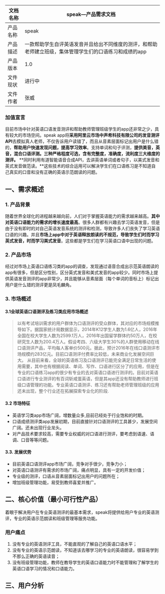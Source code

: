 
|文档名称|speak—产品需求文档|
|--|--|
|产品名称|speak|
|产品描述|一款帮助学生自评英语发音并且给出不同维度的测评，和帮助老师建立班级，集体管理学生们的口语练习和成绩的app|
|产品版本|1.0|
|文件现状|进行中|
|文件作者|张威|

### 加值宣言
目前市场中针对英语口语发音测评和帮助教师管理班级学生的app还非常之少，具有较大的市场空间。speak app将**采用阿里云市场中声希科技有限公司的发音测评API**去模拟真人老师，不仅告诉用户读错了，而且从音素层面标记出用户是什么错的，**帮助用户快速发现问题，提高学习效率**。支持单词和句子评测，**提供美音，英音，混合口语评测。三种严格程度可选，含有完整度，准确度，流利度三大维度的测评。** **同时利用有道智能语音合成API，去讲英语单词或者句子，以美式发音和英式发音做范读。**这些技术的综合运用可以解决学生们在口语练习是不知道自己真实的口音和没有正确的英语示范朗读的问题。

## 一、需求概述

### 1. 产品背景
随着世界全球化的进程越来越向前，人们对于掌握英语能力的需求越来越高。**其中对英语口语能力的需求的增长速度最高**。很多人群都有兴趣去学习英语发音，但是由于没有即时的对自己英语发音系统的测评和检测，导致许多人们丧失了学习英语口语的兴趣。并且**市场上app中对于英语释放朗读的不规范，导致学生们时而学习英式发音，时而学习美式发音**。这些都是学生们在学习英语口语中出现的问题。

### 2. 产品市场
经过对市场上英语口语练习类的app的调查，发现通过语音合成出示范英语朗读的app有很多，但是区分性别，区分英式发音和美式发音的app较少。同时市场上提供英语发音测评的app非常少，并且能够从音素层面（每个单词的音标上）标记出用户是什么错的测评更是凤毛麟角。

### 3. 市场概述
#### 3.1全球英语口语测评及练习类应用市场概述
> 以有考试培训需求的用户群体为口语测评的受众群体，其对应的市场规模推导如下。据国家统计局数据显示，2014年K12学生人数为1.6亿人，2016年全国在校大学生人数为2599.1万人，2016年出国留学群体约50万人，在校研究生人数为200.4万人。假设考四、六级大学生30%的人群使用移动在线口语测评产品，平均每人客单价500元。据此，预计2016年在线口语测评市场规模约283亿元。目前口语测评付费率比较低，未来商业化发展空间巨大。
从目前来看，全球的英语练习及口语测评已能完全满足日常生活的使用需要，其中也有根据阅读、单词、写作、口语进行区分了的应用，但是在专业的口语练习app的很少有专业的去对英语口语进行测评的。目前对英语口语进行专业测评的有百词斩咸蛋英语，但是其app还没有帮助教师进行班级口语管理的功能。专业英语口语测评、练习还有帮助老师管理班级的应用还未出现，整个行业还在拓展探索专业化的阶段.

#### 3.2 市场特征
- 英语学习类app市场广阔，增数量众多,目前已经处于行业饱和的时期。
- 口语成绩测评类app发展初期，目前直接针对口语测评的工具甚少，发展空间广阔。还未出现行业龙头。
- 对产品技术要求较高，需要专业权威的对口语进行测评，要考虑到语速、语调、口音等等问题。

#### 3.3. 发展优势
- 目前英语口语测评app市场广阔，竞争对手很少，竞争力小；
- 对英语口语测评有需求的市场广阔，痛点明显，具有一定的开发价值；
- 专业级的测评，口语从音素层面标记出用户的问题所在；
- 增加班级管理功能，易受到教师喜爱并推广。

## 二、核心价值（最小可行性产品）
着眼于解决用户在专业英语测评的最基本需求，speak将提供给用户专业的英语测评，专业的英语示范朗读和班级管理等服务功能。

### 用户痛点
1. 没有专业的英语测评工具，不能直观的了解自己的英语口语水平；
2. 没有专业的英语示范朗读，不知道该去哪学习的专业的英语朗读，很容易学到不那么正确的英语读音；
3. 没有班级管理功能，教师在教导学生的英语口语能力时不能管理和了解学生的英语口语学习的情况和口语能力。

## 三、用户分析

